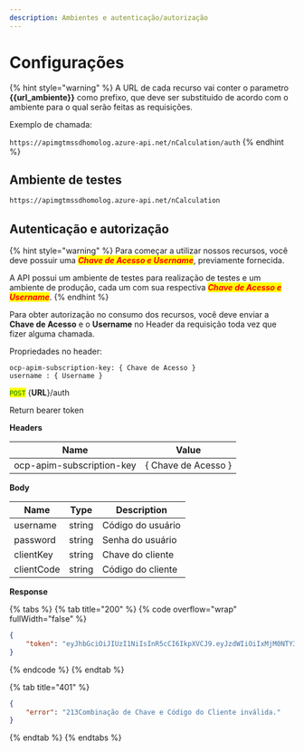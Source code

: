 ```yaml
---
description: Ambientes e autenticação/autorização
---
```


# Configurações

{% hint style="warning" %}
A URL de cada recurso vai conter o parametro **\{{url\_ambiente\}}** como prefixo, que deve ser substituido de acordo com o ambiente para o qual serão feitas as requisições.



Exemplo de chamada:

&#x20;`https://apimgtmssdhomolog.azure-api.net/nCalculation/auth`
{% endhint %}

## Ambiente de testes

```markdown
https://apimgtmssdhomolog.azure-api.net/nCalculation
```



## Autenticação e autorização



{% hint style="warning" %}
Para começar a utilizar nossos recursos, você deve possuir uma _<mark style="color:red;">**Chave de Acesso e Username**</mark>_, previamente fornecida.



A API possui um ambiente de testes para realização de testes e um ambiente de produção, cada um com sua respectiva _<mark style="color:red;">**Chave de Acesso e Username**</mark>_.
{% endhint %}

Para obter autorização no consumo dos recursos, você deve enviar a **Chave de Acesso** e o **Username** no Header da requisição toda vez que fizer alguma chamada.

Propriedades no header:

```
ocp-apim-subscription-key: { Chave de Acesso }
username : { Username }
```





<mark style="color:green;">`POST`</mark> {**URL**}/auth

Return bearer token &#x20;

**Headers**

| Name                      | Value               |
| ------------------------- | ------------------- |
| ocp-apim-subscription-key | { Chave de Acesso } |

**Body**

| Name       | Type   | Description       |
| ---------- | ------ | ----------------- |
| username   | string | Código do usuário |
| password   | string | Senha do usuário  |
| clientKey  | string | Chave do cliente  |
| clientCode | string | Código do cliente |

**Response**

{% tabs %}
{% tab title="200" %}
{% code overflow="wrap" fullWidth="false" %}
```json
{
    "token": "eyJhbGciOiJIUzI1NiIsInR5cCI6IkpXVCJ9.eyJzdWIiOiIxMjM0NTY3ODkwIiwibmFtZSI6IkpvaG4gRG9lIiwiaWF0IjoxNTE2MjM5MDIyfQ.SflKxwRJSMeKKF2QT4fwpMeJf36POk6yJV_adQssw5c"
}
```
{% endcode %}
{% endtab %}

{% tab title="401" %}
```json
{
    "error": "213Combinação de Chave e Código do Cliente inválida."
}
```
{% endtab %}
{% endtabs %}



